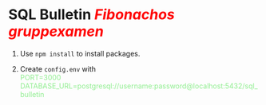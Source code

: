 # **SQL Bulletin** <span style="color:red">**_Fibonachos gruppexamen_**</span>

1. Use `npm install` to install packages.

2. Create `config.env` with <br><span style="color:lightgreen">PORT=3000<br>
   DATABASE_URL=postgresql://username:password@localhost:5432/sql_bulletin</span>
